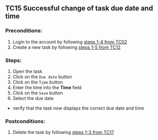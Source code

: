 ## TC15 Successful change of task due date and time
### Preconditions:
1. Login to the account by following [steps 1-4 from TC02](TC02.md)
2. Create a new task by following [steps 1-5 from TC12](TC12.md)
### Steps:
1. Open the task
2. Click on the `Due date` button
3. Click on the `Time` button
4. Enter the time into the **Time** field
5. Click on the `Save` button
3. Select the due date
* verify that the task now displays the correct due date and time
### Postconditions:
1. Delete the task by following  [steps 1-3 from TC17](TC17.md)